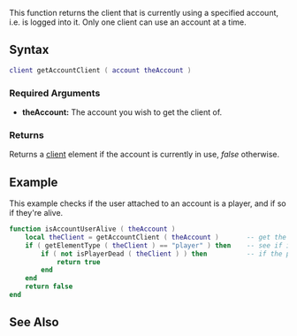This function returns the client that is currently using a specified account, i.e. is logged into it. Only one client can use an account at a time.

Syntax
------

``` lua
client getAccountClient ( account theAccount )
```

### Required Arguments

-   **theAccount:** The account you wish to get the client of.

### Returns

Returns a [client](/client.md "wikilink") element if the account is currently in use, *false* otherwise.

Example
-------

This example checks if the user attached to an account is a player, and if so if they're alive.

``` lua
function isAccountUserAlive ( theAccount )
    local theClient = getAccountClient ( theAccount )       -- get the client attached to the account
    if ( getElementType ( theClient ) == "player" ) then    -- see if it's a player (rather than an admin for example)
        if ( not isPlayerDead ( theClient ) ) then          -- if the player's health is greater than 0 
            return true
        end
    end
    return false
end
```

See Also
--------
